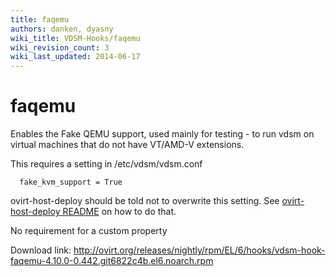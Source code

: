 ```yaml
---
title: faqemu
authors: danken, dyasny
wiki_title: VDSM-Hooks/faqemu
wiki_revision_count: 3
wiki_last_updated: 2014-06-17
---
```


# faqemu

Enables the Fake QEMU support, used mainly for testing - to run vdsm on virtual machines that do not have VT/AMD-V extensions.

This requires a setting in /etc/vdsm/vdsm.conf

      fake_kvm_support = True

ovirt-host-deploy should be told not to overwrite this setting. See [ovirt-host-deploy README](http://gerrit.ovirt.org/gitweb?p=ovirt-host-deploy.git;a=blob;f=README;hb=HEAD#l52) on how to do that.

No requirement for a custom property

Download link: <http://ovirt.org/releases/nightly/rpm/EL/6/hooks/vdsm-hook-faqemu-4.10.0-0.442.git6822c4b.el6.noarch.rpm>
